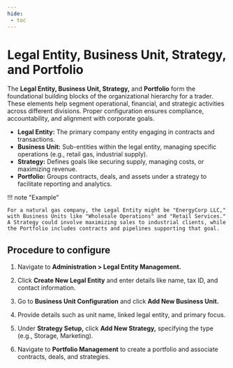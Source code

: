 ```yaml
---
hide:
 - toc
---
```


# Legal Entity, Business Unit, Strategy, and Portfolio

The **Legal Entity, Business Unit, Strategy,** and **Portfolio** form the foundational building blocks of the organizational hierarchy for a trader. These elements help segment operational, financial, and strategic activities across different divisions. Proper configuration ensures compliance, accountability, and alignment with corporate goals.

* **Legal Entity:** The primary company entity engaging in contracts and transactions.
* **Business Unit:** Sub-entities within the legal entity, managing specific operations (e.g., retail gas, industrial supply).
* **Strategy:** Defines goals like securing supply, managing costs, or maximizing revenue.
* **Portfolio:** Groups contracts, deals, and assets under a strategy to facilitate reporting and analytics.

!!! note "Example"

    For a natural gas company, the Legal Entity might be "EnergyCorp LLC," with Business Units like "Wholesale Operations" and "Retail Services." A Strategy could involve maximizing sales to industrial clients, while the Portfolio includes contracts and pipelines supporting that goal.

## Procedure to configure

1. Navigate to **Administration > Legal Entity Management.**

2. Click **Create New Legal Entity** and enter details like name, tax ID, and contact information.
3. Go to **Business Unit Configuration** and click **Add New Business Unit.**
4. Provide details such as unit name, linked legal entity, and primary focus.
5. Under **Strategy Setup,** click **Add New Strategy,** specifying the type (e.g., Storage, Marketing).
6. Navigate to **Portfolio Management** to create a portfolio and associate contracts, deals, and strategies.